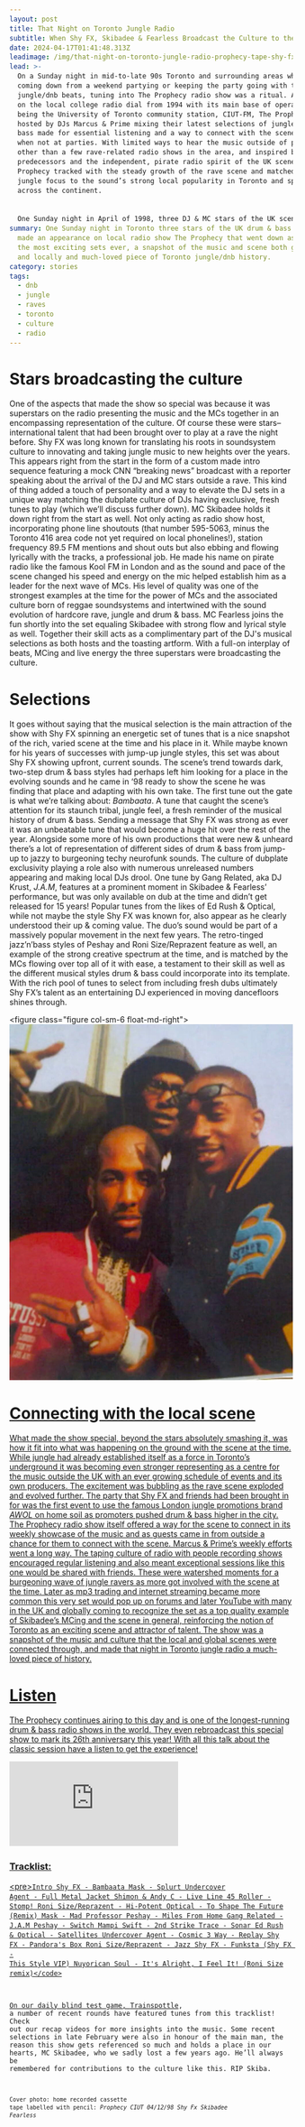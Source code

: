```yaml
---
layout: post
title: That Night on Toronto Jungle Radio
subtitle: When Shy FX, Skibadee & Fearless Broadcast the Culture to the City and Beyond
date: 2024-04-17T01:41:48.313Z
leadimage: /img/that-night-on-toronto-jungle-radio-prophecy-tape-shy-fx-skibadee-fearless-1998-dnb-continuumizm-45-site.jpg
lead: >-
  On a Sunday night in mid-to-late 90s Toronto and surrounding areas whether
  coming down from a weekend partying or keeping the party going with the latest
  jungle/dnb beats, tuning into The Prophecy radio show was a ritual. A presence
  on the local college radio dial from 1994 with its main base of operations
  being the University of Toronto community station, CIUT-FM, The Prophecy
  hosted by DJs Marcus & Prime mixing their latest selections of jungle/drum &
  bass made for essential listening and a way to connect with the scene & music
  when not at parties. With limited ways to hear the music outside of parties
  other than a few rave-related radio shows in the area, and inspired by those
  predecessors and the independent, pirate radio spirit of the UK scene, The
  Prophecy tracked with the steady growth of the rave scene and matched its
  jungle focus to the sound’s strong local popularity in Toronto and spread
  across the continent.


  One Sunday night in April of 1998, three DJ & MC stars of the UK scene, DJ/producer Shy FX and MCs Skibadee and Fearless made an appearance on the show playing a live set to match the live experience of their rave performance in the city the night prior. The impromptu session was a surprise to local listeners and was broadcast all over exposing ears and hearts to an exciting set that captured the music and scene locally & globally at the time. It was a memorable set, both because it was preserved in posterity on hundreds of bedroom-recorded cassette tapes around the area, and because it gave a glimpse of a next level radio experience, harking to the legendary quality of the pirate radio stations in the music’s UK origins, to the local dial of Toronto’s rapidly expanding homegrown scene. A lot of things came together rather perfectly in the show to make for a significant moment in the long-running history of The Prophecy and a notable part of Toronto drum & bass history.
summary: One Sunday night in Toronto three stars of the UK drum & bass scene
  made an appearance on local radio show The Prophecy that went down as one of
  the most exciting sets ever, a snapshot of the music and scene both globally
  and locally and much-loved piece of Toronto jungle/dnb history.
category: stories
tags:
  - dnb
  - jungle
  - raves
  - toronto
  - culture
  - radio
---
```

# Stars broadcasting the culture

One of the aspects that made the show so special was because it was superstars on the radio presenting the music and the MCs together in an encompassing representation of the culture. Of course these were stars– international talent that had been brought over to play at a rave the night before. Shy FX was long known for translating his roots in soundsystem culture to innovating and taking jungle music to new heights over the years. This appears right from the start in the form of a custom made intro sequence featuring a mock CNN “breaking news” broadcast with a reporter speaking about the arrival of the DJ and MC stars outside a rave. This kind of thing added a touch of personality and a way to elevate the DJ sets in a unique way matching the dubplate culture of DJs having exclusive, fresh tunes to play (which we’ll discuss further down). MC Skibadee holds it down right from the start as well. Not only acting as radio show host, incorporating phone line shoutouts (that number 595-5063, minus the Toronto 416 area code not yet required on local phonelines!), station frequency 89.5 FM mentions and shout outs but also ebbing and flowing lyrically with the tracks, a professional job. He made his name on pirate radio like the famous Kool FM in London and as the sound and pace of the scene changed his speed and energy on the mic helped establish him as a leader for the next wave of MCs. His level of quality was one of the strongest examples at the time for the power of MCs and the associated culture born of reggae soundsystems and intertwined with the sound evolution of hardcore rave, jungle and drum & bass. MC Fearless joins the fun shortly into the set equaling Skibadee with strong flow and lyrical style as well. Together their skill acts as a complimentary part of the DJ's musical selections as both hosts and the toasting artform. With a full-on interplay of beats, MCing and live energy the three superstars were broadcasting the culture.

# Selections

It goes without saying that the musical selection is the main attraction of the show with Shy FX spinning an energetic set of tunes that is a nice snapshot of the rich, varied scene at the time and his place in it. While maybe known for his years of successes with jump-up jungle styles, this set was about Shy FX showing upfront, current sounds. The scene’s trend towards dark, two-step drum & bass styles had perhaps left him looking for a place in the evolving sounds and he came in ‘98 ready to show the scene he was finding that place and adapting with his own take. The first tune out the gate is what we’re talking about: *Bambaata*. A tune that caught the scene’s attention for its staunch tribal, jungle feel, a fresh reminder of the musical history of drum & bass. Sending a message that Shy FX was strong as ever it was an unbeatable tune that would become a huge hit over the rest of the year. Alongside some more of his own productions that were new & unheard there’s a lot of representation of different sides of drum & bass from jump-up to jazzy to burgeoning techy neurofunk sounds. The culture of dubplate exclusivity playing a role also with numerous unreleased numbers appearing and making local DJs drool. One tune by Gang Related, aka DJ Krust, *J.A.M*, features at a prominent moment in Skibadee & Fearless’ performance, but was only available on dub at the time and didn’t get released for 15 years! Popular tunes from the likes of Ed Rush & Optical, while not maybe the style Shy FX was known for, also appear as he clearly understood their up & coming value. The duo’s sound would be part of a massively popular movement in the next few years. The retro-tinged jazz’n’bass styles of Peshay and Roni Size/Reprazent feature as well, an example of the strong creative spectrum at the time, and is matched by the MCs flowing over top all of it with ease, a testament to their skill as well as the different musical styles drum & bass could incorporate into its template. With the rich pool of tunes to select from including fresh dubs ultimately Shy FX’s talent as an entertaining DJ experienced in moving dancefloors shines through.

<﻿figure class="figure col-sm-6 float-md-right"><a href="/img/skibadee-fearless-shyfx-toronto-1998-twitter-therealskibz-edit-45crop-continuumizm-site.jpg" title="(tap for big)"><img class="figure-img img-fluid" alt="(L-R) Shy FX, Fearless, and Skibadee in Toronto the day after the show. (twitter/therealskibz)" src="/img/skibadee-fearless-shyfx-toronto-1998-twitter-therealskibz-edit-45crop-continuumizm-site.jpg" loading="lazy"><figcaption class="figure-caption"></figcaption></figure>

# Connecting with the local scene

What made the show special, beyond the stars absolutely smashing it, was how it fit into what was happening on the ground with the scene at the time. While jungle had already established itself as a force in Toronto’s underground it was becoming even stronger representing as a centre for the music outside the UK with an ever growing schedule of events and its own producers. The excitement was bubbling as the rave scene exploded and evolved further. The party that Shy FX and friends had been brought in for was the first event to use the famous London jungle promotions brand *AWOL* on home soil as promoters pushed drum & bass higher in the city. The Prophecy radio show itself offered a way for the scene to connect in its weekly showcase of the music and as guests came in from outside a chance for them to connect with the scene. Marcus & Prime’s weekly efforts went a long way. The taping culture of radio with people recording shows encouraged regular listening and also meant exceptional sessions like this one would be shared with friends. These were watershed moments for a burgeoning wave of jungle ravers as more got involved with the scene at the time. Later as mp3 trading and internet streaming became more common this very set would pop up on forums and later YouTube with many in the UK and globally coming to recognize the set as a top quality example of Skibadee’s MCing and the scene in general, reinforcing the notion of Toronto as an exciting scene and attractor of talent. The show was a snapshot of the music and culture that the local and global scenes were connected through, and made that night in Toronto jungle radio a much-loved piece of history.

# Listen

The Prophecy continues airing to this day and is one of the longest-running drum & bass radio shows in the world. They even rebroadcast this special show to mark its 26th anniversary this year! With all this talk about the classic session have a listen to get the experience!

<div class="embed-responsive embed-responsive-16by9">
<iframe class="embed-responsive-item" src="https://www.youtube.com/embed/videoseries?si=uEEo5gVnCf9GptFs&amp;list=PL38EV6GxMnzw4qlvp1gTiZMnDegCadM5n" title="YouTube video playlist of Side A and B of tapes recorded by JungleArchive" frameborder="0" allow="accelerometer; autoplay; clipboard-write; encrypted-media; gyroscope; picture-in-picture; web-share" referrerpolicy="strict-origin-when-cross-origin" allowfullscreen></iframe></div>

### Tracklist:

<﻿pre><code>Intro
Shy FX - Bambaata
Mask - Splurt
Undercover Agent - Full Metal Jacket
Shimon & Andy C - Live Line
45 Roller - Stomp!
Roni Size/Reprazent - Hi-Potent
Optical - To Shape The Future (Remix)
Mask - Mad Professor
Peshay - Miles From Home
Gang Related - J.A.M
Peshay - Switch
Mampi Swift - 2nd Strike
Trace - Sonar
Ed Rush & Optical - Satellites
Undercover Agent - Cosmic
3 Way - Replay
Shy FX - Pandora's Box
Roni Size/Reprazent - Jazz
Shy FX - Funksta
(Shy FX - This Style VIP)
Nuyorican Soul - It's Alright, I Feel It! (Roni Size remix)<﻿/code></pre>

On our daily blind test game, [Trainspottle](https://www.continuumizm.com/posts/trainspottle/), a number of recent rounds have featured tunes from this tracklist! Check out our recap videos for more insights into the music. Some recent selections in late February were also in honour of the main man, the reason this show gets referenced so much and holds a place in our hearts, MC Skibadee, who we sadly lost a few years ago. He’ll always be remembered for contributions to the culture like this. RIP Skiba.

<small class="text-secondary">Cover photo: home recorded cassette tape labelled with pencil: <em>Prophecy CIUT 04/12/98 Shy Fx Skibadee Fearless</em></small>